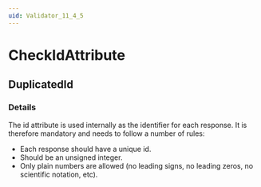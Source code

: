```yaml
---
uid: Validator_11_4_5
---
```


# CheckIdAttribute

## DuplicatedId

<!-- Description, Properties, ... sections are auto-generated. -->
<!-- REPLACE ME AUTO-GENERATION -->

### Details

The id attribute is used internally as the identifier for each response.
It is therefore mandatory and needs to follow a number of rules:
- Each response should have a unique id.
- Should be an unsigned integer.
- Only plain numbers are allowed (no leading signs, no leading zeros, no scientific notation, etc).

<!-- Uncomment to add example code -->
<!--### Example code-->
